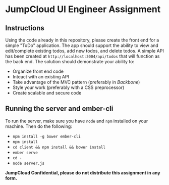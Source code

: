 # JumpCloud UI Engineer Assignment

## Instructions
Using the code already in this repository, please create the front end for a simple "ToDo" application. The app should support the ability to view and edit/complete existing todos, add new todos, and delete todos. A simple API has been created at `http://localhost:3004/api/todos` that will function as the back end. The solution should demonstrate your ability to:
- Organize front end code
- Inteact with an existing API
- Take advantage of the MVC pattern (preferably in _Backbone_)
- Style your work (preferably with a CSS preprocessor)
- Create scalable and secure code

## Running the server and ember-cli
To run the server, make sure you have `node` and `npm` installed on your machine. Then do the following:

* `npm install -g bower ember-cli`
* `npm install`
* `cd client && npm install && bower install`
* `ember serve`
* `cd -`
* `node server.js`

**JumpCloud Confidential, please do not distribute this assignment in any form.**
